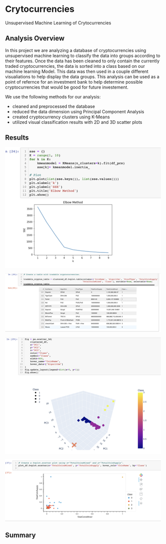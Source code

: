 # Crytocurrencies
Unsupervised Machine Learning of Crytocurrencies 

## Analysis Overview 
In this project we are analyzing a database of cryptocurrencies using unsupervised machine learning to classify the data into groups according to their features. Once the data has been cleaned to only contain the currently traded cryptocurrencies, the data is sorted into a class based on our machine learning Model. This data was then used in a couple different visualiations to help display the data groups. This analysis can be used as a point of refernce for an investment bank to help determine possible cryptocurrencies that would be good for future investement. 

We use the following methods for our analysis:
- cleaned and preprocessed the database
- reduced the data dimension using Principal Component Analysis
- created cryptocurrency clusters using K-Means
- utilized visual classification results with 2D and 3D scatter plots


## Results 

![Elbow_curve.png](Resources/Elbow_curve.png)


![Table_Classes.png](Resources/Table_Classes.png)


![3D_PCA.png](Resources/3D_PCA.png)



![2D-Scallerplot_TotalMined_v_TotalSupply.png](Resources/2D-Scallerplot_TotalMined_v_TotalSupply.png)


## Summary 

